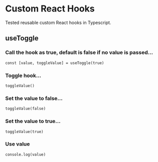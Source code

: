 # Custom React Hooks

Tested reusable custom React hooks in Typescript.

## useToggle

### Call the hook as true, default is false if no value is passed...

`const [value, toggleValue] = useToggle(true)`

### Toggle hook...

`toggleValue()`

### Set the value to false...

`toggleValue(false)`

### Set the value to true...

`toggleValue(true)`

### Use value

`console.log(value)`
